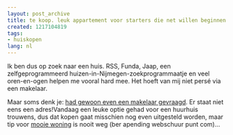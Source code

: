 ```yaml
---
layout: post_archive
title: te koop. leuk appartement voor starters die net willen beginnen.
created: 1217104819
tags:
- huiskopen
lang: nl
---
```

Ik ben dus op zoek naar een huis.  RSS, Funda, Jaap, een zelfgeprogrammeerd huizen-in-Nijmegen-zoekprogrammaatje en veel oren-en-ogen helpen me vooral hard mee. Het hoeft van mij niet persé via een makelaar.

Maar soms denk je: [had gewoon even een makelaar gevraagd](http://www.marktplaats.nl/index.php?url=http%3A//huis-kopen.marktplaats.nl/gelderland-nijmegen/183135276-mooi-appartement.html). Er staat niet eens een adres!Vandaag een leuke optie gehad voor een huurhuis trouwens, dus dat kopen gaat misschien nog even uitgesteld worden, maar tip voor [mooie woning](http://www.hestia.nl/index.php?id=35&home=34&oid=1201&pk=) is nooit weg (ber apending webschuur punt com)...
